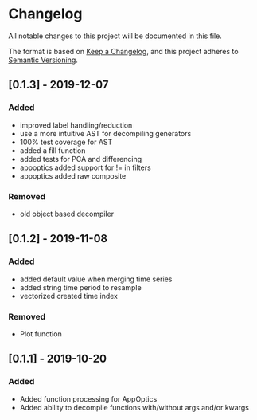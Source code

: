 # Changelog
All notable changes to this project will be documented in this file.

The format is based on [Keep a Changelog](https://keepachangelog.com/en/1.0.0/),
and this project adheres to [Semantic Versioning](https://semver.org/spec/v2.0.0.html).

## [0.1.3] - 2019-12-07
### Added
- improved label handling/reduction
- use a more intuitive AST for decompiling generators
- 100% test coverage for AST
- added a fill function
- added tests for PCA and differencing
- appoptics added support for != in filters
- appoptics added raw composite

### Removed
- old object based decompiler

## [0.1.2] - 2019-11-08
### Added
- added default value when merging time series
- added string time period to resample
- vectorized created time index

### Removed
- Plot function

## [0.1.1] - 2019-10-20
### Added
- Added function processing for AppOptics
- Added ability to decompile functions with/without args and/or kwargs

